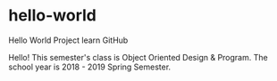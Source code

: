 # hello-world
Hello World Project learn GitHub

Hello! This semester's class is Object Oriented Design & Program. 
The school year is 2018 - 2019 Spring Semester.
